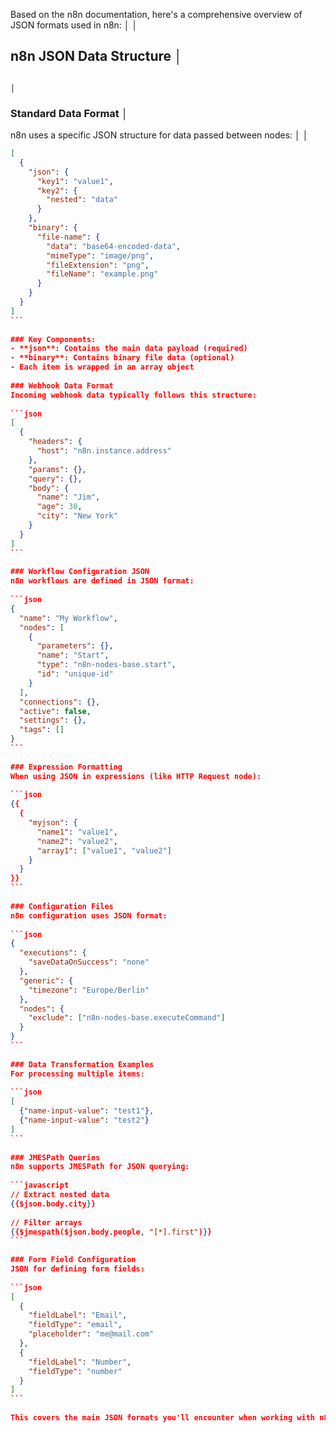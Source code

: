 Based on the n8n documentation, here's a comprehensive overview of JSON formats used in n8n:                                                                                                                                             │
                                                                                                                                                                                                                                         │
## n8n JSON Data Structure                                                                                                                                                                                                               │
                                                                                                                                                                                                                                         │
### Standard Data Format                                                                                                                                                                                                                 │
n8n uses a specific JSON structure for data passed between nodes:                                                                                                                                                                        │
                                                                                                                                                                                                                                         │
```json                                                                                                                                                                                                                                  │
[                                                                                                                                                                                                                                        │
  {                                                                                                                                                                                                                                      │
    "json": {                                                                                                                                                                                                                            │
      "key1": "value1",                                                                                                                                                                                                                  │
      "key2": {                                                                                                                                                                                                                          │
        "nested": "data"                                                                                                                                                                                                                 │
      }                                                                                                                                                                                                                                  │
    },                                                                                                                                                                                                                                   │
    "binary": {                                                                                                                                                                                                                          │
      "file-name": {                                                                                                                                                                                                                     │
        "data": "base64-encoded-data",                                                                                                                                                                                                   │
        "mimeType": "image/png",                                                                                                                                                                                                         │
        "fileExtension": "png",                                                                                                                                                                                                          │
        "fileName": "example.png"                                                                                                                                                                                                        │
      }                                                                                                                                                                                                                                  │
    }                                                                                                                                                                                                                                    │
  }                                                                                                                                                                                                                                      │
]                                                                                                                                                                                                                                        │
```                                                                                                                                                                                                                                      │
                                                                                                                                                                                                                                         │
### Key Components:                                                                                                                                                                                                                      │
- **json**: Contains the main data payload (required)                                                                                                                                                                                    │
- **binary**: Contains binary file data (optional)                                                                                                                                                                                       │
- Each item is wrapped in an array object                                                                                                                                                                                                │
                                                                                                                                                                                                                                         │
### Webhook Data Format                                                                                                                                                                                                                  │
Incoming webhook data typically follows this structure:                                                                                                                                                                                  │
                                                                                                                                                                                                                                         │
```json                                                                                                                                                                                                                                  │
[                                                                                                                                                                                                                                        │
  {                                                                                                                                                                                                                                      │
    "headers": {                                                                                                                                                                                                                         │
      "host": "n8n.instance.address"                                                                                                                                                                                                     │
    },                                                                                                                                                                                                                                   │
    "params": {},                                                                                                                                                                                                                        │
    "query": {},                                                                                                                                                                                                                         │
    "body": {                                                                                                                                                                                                                            │
      "name": "Jim",                                                                                                                                                                                                                     │
      "age": 30,                                                                                                                                                                                                                         │
      "city": "New York"                                                                                                                                                                                                                 │
    }                                                                                                                                                                                                                                    │
  }                                                                                                                                                                                                                                      │
]                                                                                                                                                                                                                                        │
```                                                                                                                                                                                                                                      │
                                                                                                                                                                                                                                         │
### Workflow Configuration JSON                                                                                                                                                                                                          │
n8n workflows are defined in JSON format:                                                                                                                                                                                                │
                                                                                                                                                                                                                                         │
```json                                                                                                                                                                                                                                  │
{                                                                                                                                                                                                                                        │
  "name": "My Workflow",                                                                                                                                                                                                                 │
  "nodes": [                                                                                                                                                                                                                             │
    {                                                                                                                                                                                                                                    │
      "parameters": {},                                                                                                                                                                                                                  │
      "name": "Start",                                                                                                                                                                                                                   │
      "type": "n8n-nodes-base.start",                                                                                                                                                                                                    │
      "id": "unique-id"                                                                                                                                                                                                                  │
    }                                                                                                                                                                                                                                    │
  ],                                                                                                                                                                                                                                     │
  "connections": {},                                                                                                                                                                                                                     │
  "active": false,                                                                                                                                                                                                                       │
  "settings": {},                                                                                                                                                                                                                        │
  "tags": []                                                                                                                                                                                                                             │
}                                                                                                                                                                                                                                        │
```                                                                                                                                                                                                                                      │
                                                                                                                                                                                                                                         │
### Expression Formatting                                                                                                                                                                                                                │
When using JSON in expressions (like HTTP Request node):                                                                                                                                                                                 │
                                                                                                                                                                                                                                         │
```json                                                                                                                                                                                                                                  │
{{                                                                                                                                                                                                                                       │
  {                                                                                                                                                                                                                                      │
    "myjson": {                                                                                                                                                                                                                          │
      "name1": "value1",                                                                                                                                                                                                                 │
      "name2": "value2",                                                                                                                                                                                                                 │
      "array1": ["value1", "value2"]                                                                                                                                                                                                     │
    }                                                                                                                                                                                                                                    │
  }                                                                                                                                                                                                                                      │
}}                                                                                                                                                                                                                                       │
```                                                                                                                                                                                                                                      │
                                                                                                                                                                                                                                         │
### Configuration Files                                                                                                                                                                                                                  │
n8n configuration uses JSON format:                                                                                                                                                                                                      │
                                                                                                                                                                                                                                         │
```json                                                                                                                                                                                                                                  │
{                                                                                                                                                                                                                                        │
  "executions": {                                                                                                                                                                                                                        │
    "saveDataOnSuccess": "none"                                                                                                                                                                                                          │
  },                                                                                                                                                                                                                                     │
  "generic": {                                                                                                                                                                                                                           │
    "timezone": "Europe/Berlin"                                                                                                                                                                                                          │
  },                                                                                                                                                                                                                                     │
  "nodes": {                                                                                                                                                                                                                             │
    "exclude": ["n8n-nodes-base.executeCommand"]                                                                                                                                                                                         │
  }                                                                                                                                                                                                                                      │
}                                                                                                                                                                                                                                        │
```                                                                                                                                                                                                                                      │
                                                                                                                                                                                                                                         │
### Data Transformation Examples                                                                                                                                                                                                         │
For processing multiple items:                                                                                                                                                                                                           │
                                                                                                                                                                                                                                         │
```json                                                                                                                                                                                                                                  │
[                                                                                                                                                                                                                                        │
  {"name-input-value": "test1"},                                                                                                                                                                                                         │
  {"name-input-value": "test2"}                                                                                                                                                                                                          │
]                                                                                                                                                                                                                                        │
```                                                                                                                                                                                                                                      │
                                                                                                                                                                                                                                         │
### JMESPath Queries                                                                                                                                                                                                                     │
n8n supports JMESPath for JSON querying:                                                                                                                                                                                                 │
                                                                                                                                                                                                                                         │
```javascript                                                                                                                                                                                                                            │
// Extract nested data                                                                                                                                                                                                                   │
{{$json.body.city}}                                                                                                                                                                                                                      │
                                                                                                                                                                                                                                         │
// Filter arrays                                                                                                                                                                                                                         │
{{$jmespath($json.body.people, "[*].first")}}                                                                                                                                                                                            │
```                                                                                                                                                                                                                                      │
                                                                                                                                                                                                                                         │
### Form Field Configuration                                                                                                                                                                                                             │
JSON for defining form fields:                                                                                                                                                                                                           │
                                                                                                                                                                                                                                         │
```json                                                                                                                                                                                                                                  │
[                                                                                                                                                                                                                                        │
  {                                                                                                                                                                                                                                      │
    "fieldLabel": "Email",                                                                                                                                                                                                               │
    "fieldType": "email",                                                                                                                                                                                                                │
    "placeholder": "me@mail.com"                                                                                                                                                                                                         │
  },                                                                                                                                                                                                                                     │
  {                                                                                                                                                                                                                                      │
    "fieldLabel": "Number",                                                                                                                                                                                                              │
    "fieldType": "number"                                                                                                                                                                                                                │
  }                                                                                                                                                                                                                                      │
]                                                                                                                                                                                                                                        │
```                                                                                                                                                                                                                                      │
                                                                                                                                                                                                                                         │
This covers the main JSON formats you'll encounter when working with n8n workflows, data structures, and configurations.

